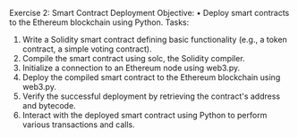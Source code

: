 Exercise 2: Smart Contract Deployment 
Objective: 
• Deploy smart contracts to the Ethereum blockchain using Python. 
Tasks: 
1. Write a Solidity smart contract defining basic functionality (e.g., a token contract, a 
simple voting contract). 
2. Compile the smart contract using solc, the Solidity compiler. 
3. Initialize a connection to an Ethereum node using web3.py. 
4. Deploy the compiled smart contract to the Ethereum blockchain using web3.py. 
5. Verify the successful deployment by retrieving the contract's address and bytecode. 
6. Interact with the deployed smart contract using Python to perform various transactions 
and calls.